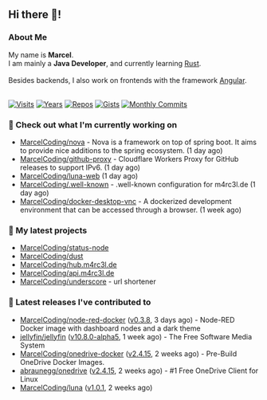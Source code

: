 ## Hi there 👋!




### About Me

My name is **Marcel**.<br>
I am mainly a **Java Developer**, and currently learning [Rust](https://www.rust-lang.org).<br>
<br>
Besides backends, I also work on frontends with the framework [Angular](https://angular.io).
<br>
<br>

[![Visits](https://badges.pufler.dev/visits/MarcelCoding/MarcelCoding?style=flat-square&color=black&logo=github)](https://github.com/MarcelCoding)
[![Years](https://badges.pufler.dev/years/MarcelCoding?style=flat-square&color=black&logo=github)](https://github.com/MarcelCoding)
[![Repos](https://badges.pufler.dev/repos/MarcelCoding?style=flat-square&color=black&logo=github)](https://github.com/MarcelCoding?tab=repositories)
[![Gists](https://badges.pufler.dev/gists/MarcelCoding?style=flat-square&color=black&logo=github)](https://gist.github.com/MarcelCoding)
[![Monthly Commits](https://badges.pufler.dev/commits/monthly/MarcelCoding?style=flat-square&color=black&logo=github)](https://github.com/MarcelCoding)

### 👷 Check out what I'm currently working on

- [MarcelCoding/nova](https://github.com/MarcelCoding/nova) - Nova is a framework on top of spring boot. It aims to provide nice additions to the spring ecosystem. (1 day ago)
- [MarcelCoding/github-proxy](https://github.com/MarcelCoding/github-proxy) - Cloudflare Workers Proxy for GitHub releases to support IPv6. (1 day ago)
- [MarcelCoding/luna-web](https://github.com/MarcelCoding/luna-web) (1 day ago)
- [MarcelCoding/.well-known](https://github.com/MarcelCoding/.well-known) - .well-known configuration for m4rc3l.de (1 day ago)
- [MarcelCoding/docker-desktop-vnc](https://github.com/MarcelCoding/docker-desktop-vnc) - A dockerized development environment that can be accessed through a browser. (1 week ago)

### 🌱 My latest projects

- [MarcelCoding/status-node](https://github.com/MarcelCoding/status-node)
- [MarcelCoding/dust](https://github.com/MarcelCoding/dust)
- [MarcelCoding/hub.m4rc3l.de](https://github.com/MarcelCoding/hub.m4rc3l.de)
- [MarcelCoding/api.m4rc3l.de](https://github.com/MarcelCoding/api.m4rc3l.de)
- [MarcelCoding/underscore](https://github.com/MarcelCoding/underscore) - url shortener

### 🔭 Latest releases I've contributed to

- [MarcelCoding/node-red-docker](https://github.com/MarcelCoding/node-red-docker) ([v0.3.8](https://github.com/MarcelCoding/node-red-docker/releases/tag/v0.3.8), 3 days ago) - Node-RED Docker image with dashboard nodes and a dark theme
- [jellyfin/jellyfin](https://github.com/jellyfin/jellyfin) ([v10.8.0-alpha5](https://github.com/jellyfin/jellyfin/releases/tag/v10.8.0-alpha5), 1 week ago) - The Free Software Media System
- [MarcelCoding/onedrive-docker](https://github.com/MarcelCoding/onedrive-docker) ([v2.4.15](https://github.com/MarcelCoding/onedrive-docker/releases/tag/v2.4.15), 2 weeks ago) - Pre-Build OneDrive Docker Images.
- [abraunegg/onedrive](https://github.com/abraunegg/onedrive) ([v2.4.15](https://github.com/abraunegg/onedrive/releases/tag/v2.4.15), 2 weeks ago) - #1 Free OneDrive Client for Linux
- [MarcelCoding/luna](https://github.com/MarcelCoding/luna) ([v1.0.1](https://github.com/MarcelCoding/luna/releases/tag/v1.0.1), 2 weeks ago)


